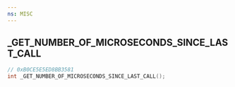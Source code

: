 ```yaml
---
ns: MISC
---
```

## _GET_NUMBER_OF_MICROSECONDS_SINCE_LAST_CALL

```c
// 0xB0CE5E5ED8BB3581
int _GET_NUMBER_OF_MICROSECONDS_SINCE_LAST_CALL();
```

